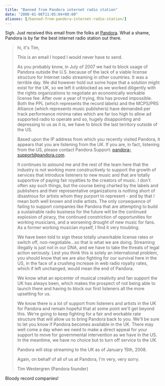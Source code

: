 ```yaml
---
title: "Banned from Pandora internet radio station"
date: "2008-01-08T11:05:04+00:00"
aliases: [/banned-from-pandora-internet-radio-station/]
---
```


Sigh. Just received this email from the folks at [Pandora](http://www.pandora.com/). What a shame, Pandora is by far the best internet radio station out there.

>hi, it's Tim,
>
>This is an email I hoped I would never have to send.
>
>As you probably know, in July of 2007 we had to block usage of Pandora outside the U.S. because of the lack of a viable license structure for Internet radio streaming in other countries. It was a terrible day. We did however hold out some hope that a solution might exist for the UK, so we left it unblocked as we worked diligently with the rights organizations to negotiate an economically workable license fee. After over a year of trying, this has proved impossible. Both the PPL (which represents the record labels) and the MCPS/PRS Alliance (which represents music publishers) have demanded per track performance minima rates which are far too high to allow ad supported radio to operate and so, hugely disappointing and depressing to us as it is, we have to block the last territory outside of the US.
>
>Based upon the IP address from which you recently visited Pandora, it appears that you are listening from the UK. If you are, in fact, listening from the US, please contact Pandora Support: pandora-support@pandora.com.
>
>It continues to astound me and the rest of the team here that the industry is not working more constructively to support the growth of services that introduce listeners to new music and that are totally supportive of paying fair royalties to the creators of music. I don't often say such things, but the course being charted by the labels and publishers and their representative organizations is nothing short of disastrous for artists whom they purport to represent - and by that I mean both well known and indie artists. The only consequence of failing to support companies like Pandora that are attempting to build a sustainable radio business for the future will be the continued explosion of piracy, the continued constriction of opportunities for working musicians, and a worsening drought of new music for fans. As a former working musician myself, I find it very troubling.
>
>We have been told to sign these totally unworkable license rates or switch off, non-negotiable...so that is what we are doing. Streaming illegally is just not in our DNA, and we have to take the threats of legal action seriously. Lest you think this is solely an international problem, you should know that we are also fighting for our survival here in the US, in the face of a crushing increase in web radio royalty rates, which if left unchanged, would mean the end of Pandora.
>
>We know what an epicenter of musical creativity and fan support the UK has always been, which makes the prospect of not being able to launch there and having to block our first listeners all the more upsetting for us.
>
>We know there is a lot of support from listeners and artists in the UK for Pandora and remain hopeful that at some point we'll get beyond this. We're going to keep fighting for a fair and workable rate structure that will allow us to bring Pandora back to you. We'll be sure to let you know if Pandora becomes available in the UK. There may well come a day when we need to make a direct appeal for your support to move for governmental intervention as we have in the US. In the meantime, we have no choice but to turn off service to the UK.
>
>Pandora will stop streaming to the UK as of January 15th, 2008.
>
>Again, on behalf of all of us at Pandora, I'm very, very sorry.
>
>Tim Westergren
>(Pandora founder)

Bloody record companies!
